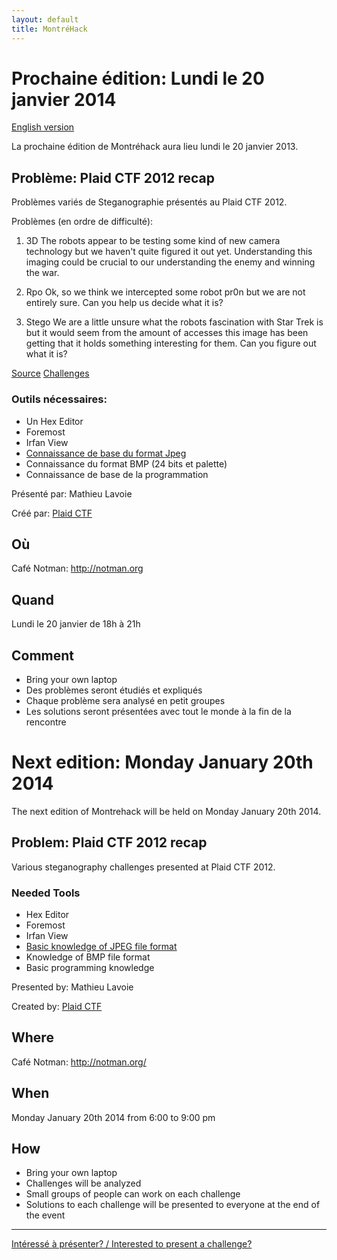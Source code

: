 ```yaml
---
layout: default
title: MontréHack
---
```


# Prochaine édition: Lundi le 20 janvier 2014
[English version](#english)

La prochaine édition de Montréhack aura lieu lundi le 20 janvier 2013.

## Problème: Plaid CTF 2012 recap

Problèmes variés de Steganographie présentés au Plaid CTF 2012.

Problèmes (en ordre de difficulté):
1) 3D
The robots appear to be testing some kind of new camera technology but we haven't quite figured it out yet. Understanding this imaging could be crucial to our understanding the enemy and winning the war.

2) Rpo
Ok, so we think we intercepted some robot pr0n but we are not entirely sure. Can you help us decide what it is?

3) Stego
We are a little unsure what the robots fascination with Star Trek is but it would seem from the amount of accesses this image has been getting that it holds something interesting for them. Can you figure out what it is?

[Source](http://www.techbrunch.fr/wp-content/uploads/2012/05/Plaid-CTF-2012-Simple-interface.htm)
[Challenges](http://repo.shell-storm.org/CTF/PlaidCTF-2012/)


### Outils nécessaires:

* Un Hex Editor
* Foremost
* Irfan View
* [Connaissance de base du format Jpeg](http://fr.wikipedia.org/wiki/JPEG#Syntaxe_et_structure)
* Connaissance du format BMP (24 bits et palette)
* Connaissance de base de la programmation

Présenté par: Mathieu Lavoie

Créé par: [Plaid CTF](http://www.plaidctf.com/)

## Où
Café Notman: http://notman.org

## Quand
Lundi le 20 janvier de 18h à 21h

## Comment
* Bring your own laptop
* Des problèmes seront étudiés et expliqués
* Chaque problème sera analysé en petit groupes
* Les solutions seront présentées avec tout le monde à la fin de la rencontre


<a id="english"></a>
# Next edition: Monday January 20th 2014

The next edition of Montrehack will be held on Monday January 20th 2014.

## Problem: Plaid CTF 2012 recap

Various steganography challenges presented at Plaid CTF 2012.

### Needed Tools

* Hex Editor
* Foremost
* Irfan View
* [Basic knowledge of JPEG file format](http://en.wikipedia.org/wiki/JPEG)
* Knowledge of BMP file format
* Basic programming knowledge

Presented by: Mathieu Lavoie

Created by: [Plaid CTF](http://www.plaidctf.com/)

## Where
Café Notman: http://notman.org/

## When
Monday January 20th 2014 from 6:00 to 9:00 pm

## How
* Bring your own laptop
* Challenges will be analyzed
* Small groups of people can work on each challenge
* Solutions to each challenge will be presented to everyone at the end of the event

<hr/>

[Intéressé à présenter? / Interested to present a challenge?](https://github.com/montrehack/montrehack.github.com/wiki/Present-at-Montrehack)
